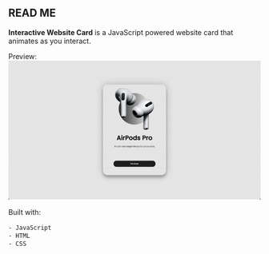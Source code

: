 ## READ ME

**Interactive Website Card** is a JavaScript powered website card that animates as you interact.

Preview:
![](/img/website.gif)

Built with:
```
- JavaScript
- HTML
- CSS
```